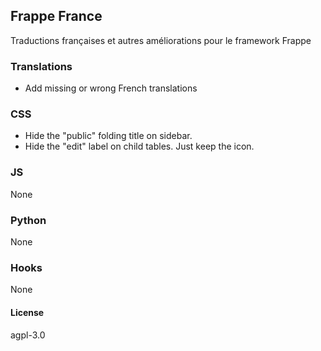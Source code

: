 ## Frappe France

Traductions françaises et autres améliorations pour le framework Frappe

### Translations
- Add missing or wrong French translations

### CSS
- Hide the "public" folding title on sidebar.
- Hide the "edit" label on child tables. Just keep the icon.

### JS
None

### Python
None

### Hooks
None

#### License

agpl-3.0

